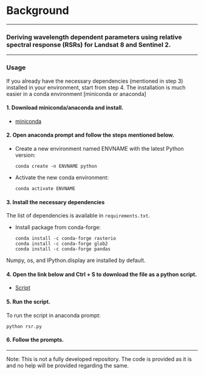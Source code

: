 # Background
 ---
### Deriving wavelength dependent parameters using relative spectral response (RSRs) for Landsat 8 and Sentinel 2.

---

### Usage 

If you already have the necessary dependencies (mentioned in step 3) installed in your environment, start from step 4. 
The installation is much easier in a conda environment [miniconda or anaconda]

#### 1. Download miniconda/anaconda and install. 

- [miniconda](https://docs.conda.io/en/latest/miniconda.html)
 
#### 2. Open anaconda prompt and follow the steps mentioned below.

- Create a new environment named ENVNAME with the latest Python version:  
         
      conda create -n ENVNAME python
- Activate the new conda environment: 

      conda activate ENVNAME

#### 3. Install the necessary dependencies

The list of dependencies is available in `requirements.txt`. 

- Install package from conda-forge: 
      
      conda install -c conda-forge rasterio
      conda install -c conda-forge glob2
      conda install -c conda-forge pandas

Numpy, os, and IPython.display are installed by default.

#### 4. Open the link below and Ctrl + S to download the file as a python script.
- [Script](https://raw.githubusercontent.com/akhi9661/just_some_data/main/rsr.py)

#### 5. Run the script.
To run the script in anaconda prompt: 

    python rsr.py

#### 6. Follow the prompts.

----

Note: This is not a fully developed repository. The code is provided as it is and no help will be provided regarding the same.
